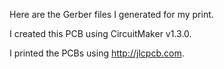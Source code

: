 Here are the Gerber files I generated for my print.

I created this PCB using CircuitMaker v1.3.0. 

I printed the PCBs using http://jlcpcb.com.
